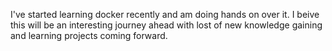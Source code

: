 I've started learning docker recently and am doing hands on over it. 
I beive this will be an interesting journey ahead with lost of new knowledge gaining and learning projects coming forward.
